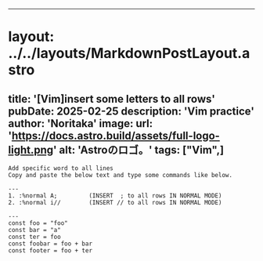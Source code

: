 
---
# layout: ../../layouts/MarkdownPostLayout.astro
title: '[Vim]insert some letters to all rows'
pubDate: 2025-02-25
description: 'Vim practice'
author: 'Noritaka'
image:
    url: 'https://docs.astro.build/assets/full-logo-light.png'
    alt: 'Astroのロゴ。'
tags: ["Vim",]
---

```
Add specific word to all lines
Copy and paste the below text and type some commands like below.

---
1. :%normal A;         (INSERT  ; to all rows IN NORMAL MODE)
2. :%normal i//        (INSERT // to all rows IN NORMAL MODE)

---
const foo = "foo"
const bar = "a"
const ter = foo 
const foobar = foo + bar
const footer = foo + ter
